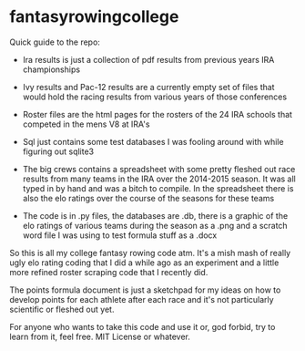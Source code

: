 # fantasyrowingcollege

Quick guide to the repo:

- Ira results is just a collection of pdf results from previous years IRA championships

- Ivy results and Pac-12 results are a currently empty set of files that would hold the racing results from various years of those conferences

- Roster files are the html pages for the rosters of the 24 IRA schools that competed in the mens V8 at IRA's

- Sql just contains some test databases I was fooling around with while figuring out sqlite3

- The big crews contains a spreadsheet with some pretty fleshed out race results from many teams in the IRA over the 2014-2015 season. It was all typed in by hand and was a bitch to compile. In the spreadsheet there is also the elo ratings over the course of the seasons for these teams

- The code is in .py files, the databases are .db, there is a graphic of the elo ratings of various teams during the season as a .png and a scratch word file I was using to test formula stuff as a .docx


So this is all my college fantasy rowing code atm. It's a mish mash of really ugly elo rating coding that I did a while ago as an experiment and a little more refined roster scraping code that I recently did.

The points formula document is just a sketchpad for my ideas on how to develop points for each athlete after each race and it's not particularly scientific or fleshed out yet.

For anyone who wants to take this code and use it or, god forbid, try to learn from it, feel free. MIT License or whatever.
